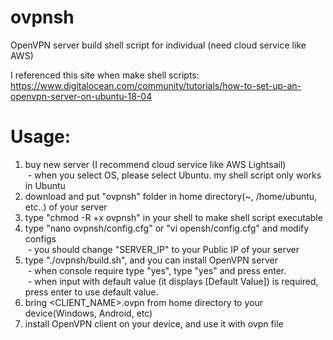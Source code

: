 # ovpnsh
OpenVPN server build shell script for individual (need cloud service like AWS)

I referenced this site when make shell scripts:
https://www.digitalocean.com/community/tutorials/how-to-set-up-an-openvpn-server-on-ubuntu-18-04

# Usage:
1. buy new server (I recommend cloud service like AWS Lightsail)  
&nbsp;- when you select OS, please select Ubuntu. my shell script only works in Ubuntu    
2. download and put "ovpnsh" folder in home directory(~, /home/ubuntu, etc..) of your server    
3. type "chmod -R +x ovpnsh" in your shell to make shell script executable    
4. type "nano ovpnsh/config.cfg" or "vi opensh/config.cfg" and modify configs  
&nbsp;- you should change "SERVER_IP" to your Public IP of your server    
5. type "./ovpnsh/build.sh", and you can install OpenVPN server  
&nbsp;- when console require type "yes", type "yes" and press enter.  
&nbsp;- when input with default value (it displays [Default Value]) is required, press enter to use default value.    
6. bring <CLIENT_NAME>.ovpn from home directory to your device(Windows, Android, etc)    
7. install OpenVPN client on your device, and use it with ovpn file    
